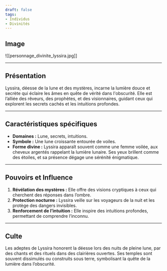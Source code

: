 ```yaml
---
draft: false
tags:
- Individus
- Divinités
---
```


## Image

![[personnage_divinite_lyssira.jpg]]

___

## **Présentation**
Lyssira, déesse de la lune et des mystères, incarne la lumière douce et secrète qui éclaire les âmes en quête de vérité dans l'obscurité. Elle est l’alliée des rêveurs, des prophètes, et des visionnaires, guidant ceux qui explorent les secrets cachés et les intuitions profondes.

---

## **Caractéristiques spécifiques**
- **Domaines :** Lune, secrets, intuitions.  
- **Symbole :** Une lune croissante entourée de voiles.  
- **Forme divine :** Lyssira apparaît souvent comme une femme voilée, aux cheveux argentés rappelant la lumière lunaire. Ses yeux brillent comme des étoiles, et sa présence dégage une sérénité énigmatique.

---

## **Pouvoirs et Influence**
1. **Révélation des mystères :** Elle offre des visions cryptiques à ceux qui cherchent des réponses dans l’ombre.  
2. **Protection nocturne :** Lyssira veille sur les voyageurs de la nuit et les protège des dangers invisibles.  
3. **Renforcement de l’intuition :** Elle inspire des intuitions profondes, permettant de comprendre l’inconnu.

---

## **Culte**
Les adeptes de Lyssira honorent la déesse lors des nuits de pleine lune, par des chants et des rituels dans des clairières ouvertes. Ses temples sont souvent dissimulés ou construits sous terre, symbolisant la quête de la lumière dans l’obscurité.